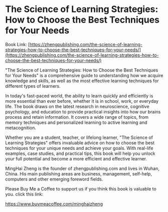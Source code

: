 # The Science of Learning Strategies: How to Choose the Best Techniques for Your Needs

Book Link: [https://zhengpublishing.com/the-science-of-learning-strategies-how-to-choose-the-best-techniques-for-your-needs/](https://zhengpublishing.com/the-science-of-learning-strategies-how-to-choose-the-best-techniques-for-your-needs/)

"The Science of Learning Strategies: How to Choose the Best Techniques for Your Needs" is a comprehensive guide to understanding how we acquire knowledge and skills, as well as the most effective learning techniques for different types of learners.

In today's fast-paced world, the ability to learn quickly and efficiently is more essential than ever before, whether it is in school, work, or everyday life. The book draws on the latest research in neuroscience, cognitive psychology, and education to provide practical insights into how our brains process and retain information. It covers a wide range of topics, from memory techniques and personalized learning to active learning and metacognition.

Whether you are a student, teacher, or lifelong learner, "The Science of Learning Strategies" offers invaluable advice on how to choose the best techniques for your unique needs and achieve your goals. With real-life examples, case studies, and practical tips, this book will help you unlock your full potential and become a more efficient and effective learner.

MingHai Zheng is the founder of zhengpublishing.com and lives in Wuhan, China. His main publishing areas are business, management, self-help, computers and other emerging foreword fields.

Please Buy Me a Coffee to support us if you think this book is valuable to you. click this link:

https://www.buymeacoffee.com/minghaizheng
